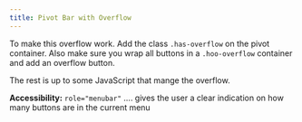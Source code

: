 ```yaml
---
title: Pivot Bar with Overflow
---
```


To make this overflow work. Add the class `.has-overflow` on the pivot container. Also make sure you wrap all buttons in a `.hoo-overflow` container and add an overflow button.

The rest is up to some JavaScript that mange the overflow.

**Accessibility:**
```role="menubar"``` .... gives the user a clear indication on how many buttons are in the current menu